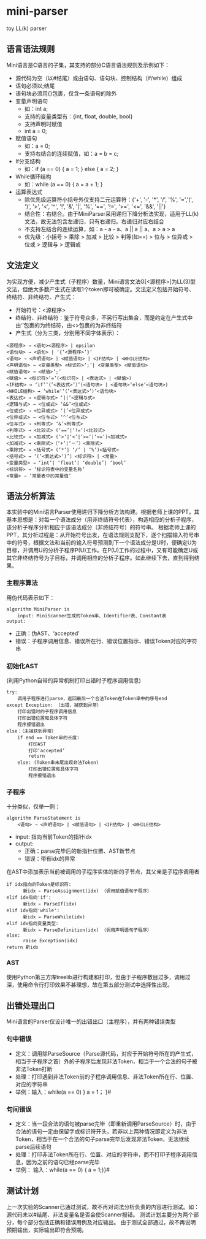 # mini-parser
toy LL(k) parser
## 语言语法规则
Mini语言是C语言的子集，其支持的部分C语言语法规则及示例如下：
-	源代码为空（以#结尾）或由语句、语句块、控制结构（if/while）组成
-	语句必须以;结尾
-	语句块必须用{}包裹，仅含一条语句的除外
-	变量声明语句
    -	如：int a;
    -	支持的变量类型有：{int, float, double, bool}
    -	支持声明时赋值
    -	int a = 0;
-	赋值语句
    -	如：a = 0;
    -	支持右结合的连续赋值，如：a = b = c;
-	If分支结构
    -	如：if (a == 0) { a = 1; } else { a = 2; }
-	While循环结构
    - 如：while (a == 0) { a = a + 1; }
-	运算表达式
    - 除优先级运算符小括号外仅支持二元运算符：{'+', '-', '*', '/', '%', '=','(', ')', '>', '<',  '^', '!', '&', '|', '%', '==', '!=', '>=', '<=', '&&', '||'}
    - 结合性：右结合。由于MiniParser采用递归下降分析法实现，适用于LL(k)文法，故无法包含左递归，只有右递归。右递归对应右结合
    - 不支持左结合的连续运算，如：a - a - a、a || a || a、a > a > a
    -	优先级：小括号 > 乘除 > 加减 > 比较 > 判等(如==) > 位与 > 位异或 > 位或 > 逻辑与 > 逻辑或
 
## 文法定义
为实现方便，减少产生式（子程序）数量，Mini语言文法G[<源程序>]为LL(3)型文法，但绝大多数产生式在读取1个token即可被确定。文法定义包括开始符号、终结符、非终结符、产生式：
-	开始符号：<源程序>
-	终结符、非终结符：鉴于符号众多，不另行写出集合，而是约定在产生式中由‘’包裹的为终结符，由<>包裹的为非终结符
-	产生式（分为三类，分别用不同字体表示）：
```
<源程序> → <语句><源程序> | epsilon
<语句块> → <语句> | ‘{’<源程序>‘}’
<语句> → <声明语句> | <赋值语句> | <IF结构> | <WHILE结构>
<声明语句> → <变量类型> <标识符>‘;’| <变量类型> <赋值语句>
<赋值语句> → <赋值>‘;’
<赋值> → <标识符>‘=’(<标识符> | <表达式> | <赋值>)
<IF结构> → ‘if’‘（’<表达式>‘）’(<语句块> | <语句块>‘else’<语句块>)
<WHILE结构> → ‘while’‘（’<表达式>‘）’<语句块>
<表达式> → <逻辑与式> ‘||’<逻辑与式>
<逻辑与式> → <位或式> ‘&&’<位或式>
<位或式> → <位异或式> ‘|’<位异或式>
<位异或式> → <位与式> ‘^’<位与式>
<位与式> → <判等式> ‘&’<判等式>
<判等式> → <比较式> (‘==’|‘!=’)<比较式> 
<比较式> → <加减式> (‘>’|‘<’|‘>=’|‘<=’)<加减式>
<加减式> → <乘除式>（‘+’|‘－’）<乘除式>
<乘除式> → <括号式> (‘*’| ‘/’ | ‘%’)<括号式>
<括号式> → ‘(’<表达式>‘)’| <标识符> | <常量>
<变量类型> → ‘int’| ‘float’| ‘double’| ‘bool’
<标识符> → ‘标识符表中的变量名称’
<常量> → ‘常量表中的常量值’
```

## 语法分析算法
本实验中的Mini语言Parser使用递归下降分析方法构建。根据老师上课的PPT，其基本思想是：对每一个语法成分（用非终结符号代表），构造相应的分析子程序，该分析子程序分析相应于该语法成分（非终结符号）的符号串。
根据老师上课的PPT，其分析过程是：从开始符号出发，在语法规则支配下，逐个扫描输入符号串中的符号，根据文法和当前的输入符号预测到下一个语法成分是U时，便确定U为目标，并调用U的分析子程序P(U)工作。在P(U)工作的过程中，又有可能确定U或其它非终结符号为子目标，并调用相应的分析子程序。如此继续下去，直到得到结果。

### 主程序算法
用伪代码表示如下：
```
algorithm MiniParser is
    input: MiniScanner生成的Token串、Identifier表、Constant表
output: 
```
- 正确：伪AST、‘accepted’
- 错误：子程序调用信息、错误所在行、错误位置指示、错误Token对应的字符串
	
### 初始化AST

(利用Python自带的异常机制打印出错时子程序调用信息)
```
try: 
	调用子程序进行parse，返回最后一个合法Token在Token串中的序号end
except Exception: （出错，捕获到异常）
	打印出错时的子程序调用信息
	打印出错位置和具体字符
	程序报错退出	
else：（未捕获到异常）
	if end == Token串的长度:
		打印AST
		打印‘accepted’
		return
	else: (Token串末尾出现非法Token)
		打印出错位置和具体字符
		程序报错退出
```
	
### 子程序
十分类似，仅举一例：
```
algorithm ParseStatement is
    <语句> → <声明语句> | <赋值语句> | <IF结构> | <WHILE结构>
```



- input: 指向当前Token的指针idx
- output: 
    - 正确：parse完毕后的新指针位置、AST新节点
    - 错误：带有idx的异常




在AST中添加表示当前被调用的子程序实体的新的子节点，其父亲是子程序调用者
```
if idx指向的Token是标识符:
      新idx ← ParseAssignment(idx) （调用赋值语句子程序）
elif idx指向'if':
      新idx ← ParseIf(idx)
elif idx指向'while':
      新idx ← ParseWhile(idx)
elif idx指向变量类型:
      新idx ← ParseDefinition(idx) （调用声明语句子程序）
else:
      raise Exception(idx)
return 新idx
```
 
### AST
使用Python第三方库treelib进行构建和打印，但由于子程序数目过多，调用过深，使用命令行打印效果不甚理想，故在第五部分测试中选择性出现。

 
## 出错处理出口
Mini语言的Parser仅设计唯一的出错出口（主程序），并有两种错误类型
### 句中错误 
-	定义：调用除ParseSource（Parse源代码，对应于开始符号所在的产生式，相当于子程序之首）外的子程序后发现非法Token，相当于一个合法的句子被非法Token打断
-	处理：打印遇到非法Token前的子程序调用信息、非法Token所在行、位置、对应的字符串
-	举例：输入：while(a == 0) } a = 1； }#
 
### 句间错误
-	定义：当一段合法的语句被parse完毕（即重新调用ParseSource）时，由于合法的语句一定由保留字或标识符开头，若非以上两种情况即定义为非法Token，相当于在一个合法的句子parse完毕后发现非法Token，无法继续parse后续语句
-	处理：打印非法Token所在行、位置、对应的字符串，而不打印子程序调用信息，因为之前的语句已经parse完毕
- 举例：
输入：while(a == 0) { a = 1;}}#
			 
## 测试计划
上一次实验的Scanner已通过测试，故不再对词法分析负责的内容进行测试。如：源代码未以#结尾、非法变量名是否会使Scanner报错。
测试计划主要分为两个部分，每个部分包括正确和错误用例及对应输出。
由于测试全部通过，故不再说明预期输出，实际输出即符合预期。
